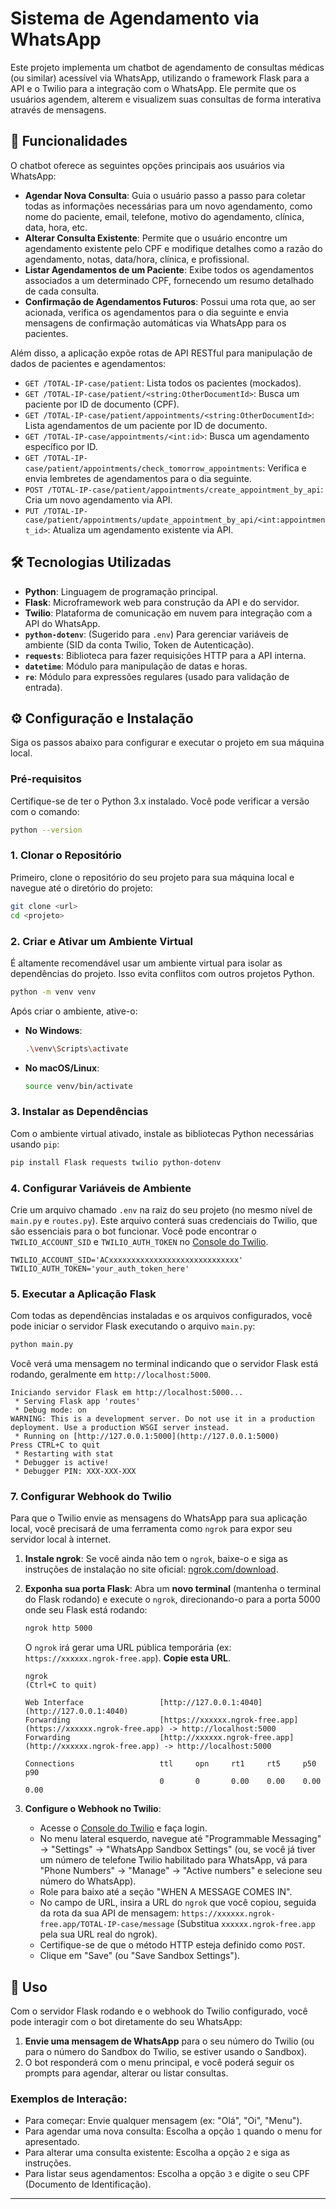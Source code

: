 # Sistema de Agendamento via WhatsApp

Este projeto implementa um chatbot de agendamento de consultas médicas (ou similar) acessível via WhatsApp, utilizando o framework Flask para a API e o Twilio para a integração com o WhatsApp. Ele permite que os usuários agendem, alterem e visualizem suas consultas de forma interativa através de mensagens.

## 🚀 Funcionalidades

O chatbot oferece as seguintes opções principais aos usuários via WhatsApp:

* **Agendar Nova Consulta**: Guia o usuário passo a passo para coletar todas as informações necessárias para um novo agendamento, como nome do paciente, email, telefone, motivo do agendamento, clínica, data, hora, etc.
* **Alterar Consulta Existente**: Permite que o usuário encontre um agendamento existente pelo CPF e modifique detalhes como a razão do agendamento, notas, data/hora, clínica, e profissional.
* **Listar Agendamentos de um Paciente**: Exibe todos os agendamentos associados a um determinado CPF, fornecendo um resumo detalhado de cada consulta.
* **Confirmação de Agendamentos Futuros**: Possui uma rota que, ao ser acionada, verifica os agendamentos para o dia seguinte e envia mensagens de confirmação automáticas via WhatsApp para os pacientes.

Além disso, a aplicação expõe rotas de API RESTful para manipulação de dados de pacientes e agendamentos:

* `GET /TOTAL-IP-case/patient`: Lista todos os pacientes (mockados).
* `GET /TOTAL-IP-case/patient/<string:OtherDocumentId>`: Busca um paciente por ID de documento (CPF).
* `GET /TOTAL-IP-case/patient/appointments/<string:OtherDocumentId>`: Lista agendamentos de um paciente por ID de documento.
* `GET /TOTAL-IP-case/appointments/<int:id>`: Busca um agendamento específico por ID.
* `GET /TOTAL-IP-case/patient/appointments/check_tomorrow_appointments`: Verifica e envia lembretes de agendamentos para o dia seguinte.
* `POST /TOTAL-IP-case/patient/appointments/create_appointment_by_api`: Cria um novo agendamento via API.
* `PUT /TOTAL-IP-case/patient/appointments/update_appointment_by_api/<int:appointment_id>`: Atualiza um agendamento existente via API.

## 🛠️ Tecnologias Utilizadas

* **Python**: Linguagem de programação principal.
* **Flask**: Microframework web para construção da API e do servidor.
* **Twilio**: Plataforma de comunicação em nuvem para integração com a API do WhatsApp.
* **`python-dotenv`**: (Sugerido para `.env`) Para gerenciar variáveis de ambiente (SID da conta Twilio, Token de Autenticação).
* **`requests`**: Biblioteca para fazer requisições HTTP para a API interna.
* **`datetime`**: Módulo para manipulação de datas e horas.
* **`re`**: Módulo para expressões regulares (usado para validação de entrada).

## ⚙️ Configuração e Instalação

Siga os passos abaixo para configurar e executar o projeto em sua máquina local.

### Pré-requisitos

Certifique-se de ter o Python 3.x instalado. Você pode verificar a versão com o comando:

```bash
python --version
````

### 1\. Clonar o Repositório

Primeiro, clone o repositório do seu projeto para sua máquina local e navegue até o diretório do projeto:

```bash
git clone <url>
cd <projeto>
```

### 2\. Criar e Ativar um Ambiente Virtual

É altamente recomendável usar um ambiente virtual para isolar as dependências do projeto. Isso evita conflitos com outros projetos Python.

```bash
python -m venv venv
```

Após criar o ambiente, ative-o:

  * **No Windows**:
    ```bash
    .\venv\Scripts\activate
    ```
  * **No macOS/Linux**:
    ```bash
    source venv/bin/activate
    ```

### 3\. Instalar as Dependências

Com o ambiente virtual ativado, instale as bibliotecas Python necessárias usando `pip`:

```bash
pip install Flask requests twilio python-dotenv
```

### 4\. Configurar Variáveis de Ambiente

Crie um arquivo chamado `.env` na raiz do seu projeto (no mesmo nível de `main.py` e `routes.py`). Este arquivo conterá suas credenciais do Twilio, que são essenciais para o bot funcionar. Você pode encontrar o `TWILIO_ACCOUNT_SID` e `TWILIO_AUTH_TOKEN` no [Console do Twilio](https://www.twilio.com/console).

```dotenv
TWILIO_ACCOUNT_SID='ACxxxxxxxxxxxxxxxxxxxxxxxxxxxxx'
TWILIO_AUTH_TOKEN='your_auth_token_here'
```

### 5\. Executar a Aplicação Flask

Com todas as dependências instaladas e os arquivos configurados, você pode iniciar o servidor Flask executando o arquivo `main.py`:

```bash
python main.py
```

Você verá uma mensagem no terminal indicando que o servidor Flask está rodando, geralmente em `http://localhost:5000`.

```
Iniciando servidor Flask em http://localhost:5000...
 * Serving Flask app 'routes'
 * Debug mode: on
WARNING: This is a development server. Do not use it in a production deployment. Use a production WSGI server instead.
 * Running on [http://127.0.0.1:5000](http://127.0.0.1:5000)
Press CTRL+C to quit
 * Restarting with stat
 * Debugger is active!
 * Debugger PIN: XXX-XXX-XXX
```

### 7\. Configurar Webhook do Twilio

Para que o Twilio envie as mensagens do WhatsApp para sua aplicação local, você precisará de uma ferramenta como `ngrok` para expor seu servidor local à internet.

1.  **Instale ngrok**: Se você ainda não tem o `ngrok`, baixe-o e siga as instruções de instalação no site oficial: [ngrok.com/download](https://ngrok.com/download).

2.  **Exponha sua porta Flask**: Abra um **novo terminal** (mantenha o terminal do Flask rodando) e execute o `ngrok`, direcionando-o para a porta 5000 onde seu Flask está rodando:

    ```bash
    ngrok http 5000
    ```

    O `ngrok` irá gerar uma URL pública temporária (ex: `https://xxxxxx.ngrok-free.app`). **Copie esta URL**.

    ```
    ngrok                                                                         (Ctrl+C to quit)

    Web Interface                 [http://127.0.0.1:4040](http://127.0.0.1:4040)
    Forwarding                    [https://xxxxxx.ngrok-free.app](https://xxxxxx.ngrok-free.app) -> http://localhost:5000
    Forwarding                    [http://xxxxxx.ngrok-free.app](http://xxxxxx.ngrok-free.app) -> http://localhost:5000

    Connections                   ttl     opn     rt1     rt5     p50     p90
                                  0       0       0.00    0.00    0.00    0.00
    ```

3.  **Configure o Webhook no Twilio**:

      * Acesse o [Console do Twilio](https://www.twilio.com/console) e faça login.
      * No menu lateral esquerdo, navegue até "Programmable Messaging" -\> "Settings" -\> "WhatsApp Sandbox Settings" (ou, se você já tiver um número de telefone Twilio habilitado para WhatsApp, vá para "Phone Numbers" -\> "Manage" -\> "Active numbers" e selecione seu número do WhatsApp).
      * Role para baixo até a seção "WHEN A MESSAGE COMES IN".
      * No campo de URL, insira a URL do `ngrok` que você copiou, seguida da rota da sua API de mensagem:
        `https://xxxxxx.ngrok-free.app/TOTAL-IP-case/message`
        (Substitua `xxxxxx.ngrok-free.app` pela sua URL real do ngrok).
      * Certifique-se de que o método HTTP esteja definido como `POST`.
      * Clique em "Save" (ou "Save Sandbox Settings").

## 🚀 Uso

Com o servidor Flask rodando e o webhook do Twilio configurado, você pode interagir com o bot diretamente do seu WhatsApp:

1.  **Envie uma mensagem de WhatsApp** para o seu número do Twilio (ou para o número do Sandbox do Twilio, se estiver usando o Sandbox).
2.  O bot responderá com o menu principal, e você poderá seguir os prompts para agendar, alterar ou listar consultas.

### Exemplos de Interação:

  * Para começar: Envie qualquer mensagem (ex: "Olá", "Oi", "Menu").
  * Para agendar uma nova consulta: Escolha a opção `1` quando o menu for apresentado.
  * Para alterar uma consulta existente: Escolha a opção `2` e siga as instruções.
  * Para listar seus agendamentos: Escolha a opção `3` e digite o seu CPF (Documento de Identificação).

-----

```
```
